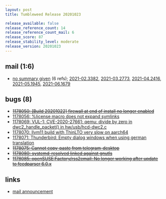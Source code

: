 ```yaml
---
layout: post
title: Tumbleweed Release 20201023

release_available: false
release_reference_count: 14
release_reference_count_mail: 6
release_score: 87
release_stability_level: moderate
release_version: 20201023
---
```


## mail (1:6)

- [no summary given](https://github.com/boombatower/tumbleweed-review/issues/10) (6 refs); [2021-02.3382](https://github.com/boombatower/tumbleweed-review/issues/10), [2021-03.2773](https://github.com/boombatower/tumbleweed-review/issues/10), [2021-04.2416](https://github.com/boombatower/tumbleweed-review/issues/10), [2021-05.1945](https://github.com/boombatower/tumbleweed-review/issues/10), [2021-06.1679](https://github.com/boombatower/tumbleweed-review/issues/10)

## bugs (8)

<!--more-->

- ~~[1178050: \[Build 20201022\] firewall at end of install no longer enabled](https://bugzilla.opensuse.org/show_bug.cgi?id=1178050)~~
- [1178056: %license macro does not expand symlinks](https://bugzilla.opensuse.org/show_bug.cgi?id=1178056)
- [1178069: VUL-1: CVE-2020-27661: qemu: divide by zero in dwc2_handle_packet() in hw/usb/hcd-dwc2.c](https://bugzilla.opensuse.org/show_bug.cgi?id=1178069)
- [1178070: llvm11 build with ThinLTO very slow on aarch64](https://bugzilla.opensuse.org/show_bug.cgi?id=1178070)
- [1178071: Thunderbird: Empty dialog windows when using german translation](https://bugzilla.opensuse.org/show_bug.cgi?id=1178071)
- ~~[1178075: Cannot copy-paste from telegram-desktop](https://bugzilla.opensuse.org/show_bug.cgi?id=1178075)~~
- ~~[1178080: systemd-resolved linked against gnutls](https://bugzilla.opensuse.org/show_bug.cgi?id=1178080)~~
- ~~[1178085: openSUSE:Factory/rss2email: No longer working after update to feedparser 6.0.x](https://bugzilla.opensuse.org/show_bug.cgi?id=1178085)~~



## links

- [mail announcement](https://github.com/boombatower/tumbleweed-review/issues/10)
